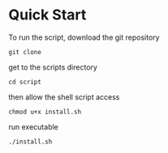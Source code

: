# Quick Start

To run the script, download the git repository

```
git clone
```

get to the scripts directory

```
cd script
```

then allow the shell script access

```
chmod u+x install.sh
```

run executable

```
./install.sh
```
